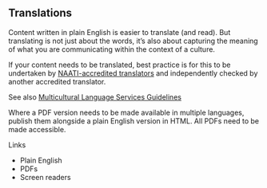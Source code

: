 ## Translations

Content written in plain English is easier to translate (and read). But translating is not just about the words, it’s also about capturing the meaning of what you are communicating within the context of a culture.

If your content needs to be translated, best practice is for this to be undertaken by [NAATI-accredited translators](https://www.naati.com.au/) and independently checked by another accredited translator. 

See also [Multicultural Language Services Guidelines](https://www.dss.gov.au/settlement-and-multicultural-affairs/programs-policy/multicultural-access-and-equity/multicultural-access-and-equity-resources)
 
Where a PDF version needs to be made available in multiple languages, publish them alongside a plain English version in HTML. All PDFs need to be made accessible.

Links

- Plain English
- PDFs
- Screen readers

